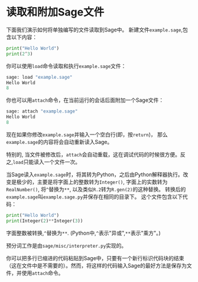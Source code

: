 读取和附加Sage文件
===

下面我们演示如何将单独编写的文件读取到Sage中。 新建文件`example.sage`,包含以下内容：
```py
print("Hello World")
print(2^3)
```


你可以使用`load`命令读取和执行`example.sage`文件：
```py
sage: load "example.sage"
Hello World
8
```


你也可以用`attach`命令，在当前运行的会话后面附加一个Sage文件：
```py
sage: attach "example.sage"
Hello World
8
```


现在如果你修改`example.sage`并输入一个空白行(即，按`return`)， 那么`example.sage`的内容将会自动重新读入Sage。

特别的, 当文件被修改后，`attach`会自动重载，这在调试代码的时候很方便。反之,`load`只能读入一个文件一次。

当Sage读入`example.sage`时，将其转为Python，之后由Python解释器执行。改变是极少的，主要是将字面上的整数转为`Integer()`, 字面上的实数转为`RealNumber()`, 将`^`替换为`**`, 以及类似`R.2`转为`R.gen(2)`的这种替换。 转换后的`example.sage`叫`example.sage.py`并保存在相同的目录下。 这个文件包含以下代码：
```py
print("Hello World")
print(Integer(2)**Integer(3))
```


字面整数被转换,`^`替换为`**`. (Python中,`^`表示"异或",`**`表示"乘方"。)

预分词工作是由`sage/misc/interpreter.py`实现的。

你可以把多行已缩进的代码粘贴到Sage中，只要有一个新行标识代码块的结束（这在文件中是不需要的）。然而，将这样的代码输入Sage的最好方法是保存为文件，并使用`attach`命令。
